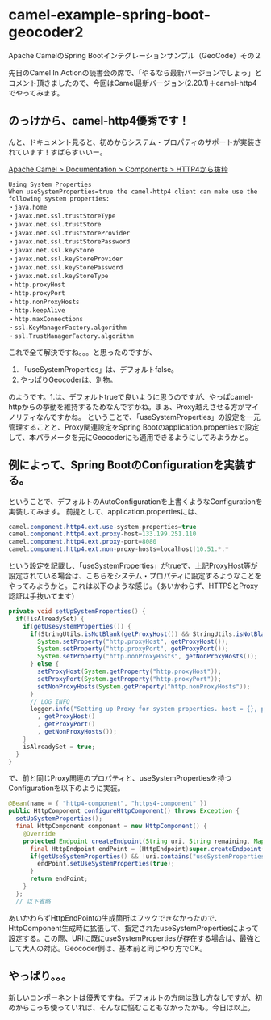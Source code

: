 # camel-example-spring-boot-geocoder2
Apache CamelのSpring Bootインテグレーションサンプル（GeoCode）その２

先日のCamel In Actionの読書会の席で、「やるなら最新バージョンでしょっ」とコメント頂きましたので、今回はCamel最新バージョン(2.20.1)＋camel-http4でやってみます。

## のっけから、camel-http4優秀です！
んと、ドキュメント見ると、初めからシステム・プロパティのサポートが実装されています！すばらすぃいー。

[Apache Camel > Documentation > Components > HTTP4から抜粋](http://camel.apache.org/http4.html)
```
Using System Properties
When useSystemProperties=true the camel-http4 client can make use the following system properties:
・java.home
・javax.net.ssl.trustStoreType
・javax.net.ssl.trustStore
・javax.net.ssl.trustStoreProvider
・javax.net.ssl.trustStorePassword
・javax.net.ssl.keyStore
・javax.net.ssl.keyStoreProvider
・javax.net.ssl.keyStorePassword
・javax.net.ssl.keyStoreType
・http.proxyHost
・http.proxyPort
・http.nonProxyHosts
・http.keepAlive
・http.maxConnections
・ssl.KeyManagerFactory.algorithm
・ssl.TrustManagerFactory.algorithm
```

これで全て解決ですね。。。と思ったのですが、
1. 「useSystemProperties」は、デフォルトfalse。
2. やっぱりGeocoderは、別物。

のようです。1.は、デフォルトtrueで良いように思うのですが、やっぱcamel-httpからの挙動を維持するためなんですかね。まぁ、Proxy越えさせる方がマイノリティなんですかね。
ということで、「useSystemProperties」の設定を一元管理することと、Proxy関連設定をSpring Bootのapplication.propertiesで設定して、本パラメータを元にGeocoderにも適用できるようにしてみようかと。

## 例によって、Spring BootのConfigurationを実装する。
ということで、デフォルトのAutoConfigurationを上書くようなConfigurationを実装してみます。
前提として、application.propertiesには、
```java
camel.component.http4.ext.use-system-properties=true
camel.component.http4.ext.proxy-host=133.199.251.110
camel.component.http4.ext.proxy-port=8080
camel.component.http4.ext.non-proxy-hosts=localhost|10.51.*.*
```
という設定を記載し、「useSystemProperties」がtrueで、上記ProxyHost等が設定されている場合は、こちらをシステム・プロパティに設定するようなことをやってみようかと。これは以下のような感じ。（あいかわらず、HTTPSとProxy認証は手抜いてます）
```java
private void setUpSystemProperties() {
  if(!isAlreadySet) {
    if(getUseSystemProperties()) {
      if(StringUtils.isNotBlank(getProxyHost()) && StringUtils.isNotBlank(getProxyPort())) {
        System.setProperty("http.proxyHost", getProxyHost());
        System.setProperty("http.proxyPort", getProxyPort());
        System.setProperty("http.nonProxyHosts", getNonProxyHosts());
      } else {
        setProxyHost(System.getProperty("http.proxyHost"));
        setProxyPort(System.getProperty("http.proxyPort"));
        setNonProxyHosts(System.getProperty("http.nonProxyHosts"));
      }
      // LOG INFO
      logger.info("Setting up Proxy for system properties. host = {}, port = {}, nonProxyHosts = {}"
        , getProxyHost()
        , getProxyPort()
        , getNonProxyHosts());
    }
    isAlreadySet = true;
  }
}
```
で、前と同じProxy関連のプロパティと、useSystemPropertiesを持つConfigurationを以下のように実装。
```java
@Bean(name = { "http4-component", "https4-component" })
public HttpComponent configureHttpComponent() throws Exception {
  setUpSystemProperties();
  final HttpComponent component = new HttpComponent() {
    @Override
    protected Endpoint createEndpoint(String uri, String remaining, Map<String, Object> parameters) throws Exception {
      final HttpEndpoint endPoint = (HttpEndpoint)super.createEndpoint(uri, remaining, parameters);
      if(getUseSystemProperties() && !uri.contains("useSystemProperties")) {
        endPoint.setUseSystemProperties(true);
      }
      return endPoint;
    }
  };
  // 以下省略
```
あいかわらずHttpEndPointの生成箇所はフックできなかったので、HttpComponent生成時に拡張して、指定されたuseSystemPropertiesによって設定する。この際、URIに既にuseSystemPropertiesが存在する場合は、最強として大人の対応。Geocoder側は、基本前と同じやり方でOK。

## やっぱり。。。
新しいコンポーネントは優秀ですね。デフォルトの方向は致し方なしですが、初めからこっち使っていれば、そんなに悩むこともなかったかも。今日は以上。